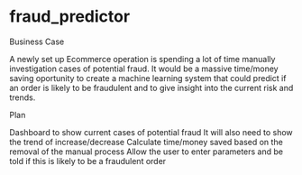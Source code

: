 # fraud_predictor

Business Case

A newly set up Ecommerce operation is spending a lot of time manually investigation cases of potential fraud. It would be a massive time/money saving oportunity to create a machine learning system that could predict if an order is likely to be fraudulent and to give insight into the current risk and trends.


Plan

Dashboard to show current cases of potential fraud
It will also need to show the trend of increase/decrease
Calculate time/money saved based on the removal of the manual process
Allow the user to enter parameters and be told if this is likely to be a fraudulent order


